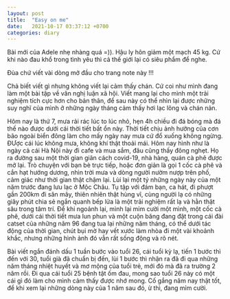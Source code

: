 ```yaml
---
layout: post
title:  "Easy on me"
date:   2021-10-17 03:37:12 +0700
categories: diary
---
```


Bài mới của Adele nhẹ nhàng quá =)). Hậu ly hôn giảm một mạch 45 kg. Cứ khi nào đau khổ trong tình yêu thì cả thế giới
lại có siêu phẩm để nghe.

Đùa chứ viết vài dòng mở đầu cho trang note này !!!

Chả biết viết gì nhưng không viết lại cảm thấy chán. Cứ coi như mình đang làm một bài tập về văn nghị luận xã hội.
Viết mang lại cho mình một trải nghiệm tích cực hơn cho bản thân,
để sau này có thể nhìn lại được những suy nghĩ của mình ở những ngày tháng cảm thấy hơi lạc lõng và chán nản.  

Hôm nay là thứ 7, mưa rải rác lúc to lúc nhỏ, hẹn 4h chiều đi đá bóng mà đá thế nào được dưới cái thời tiết bất ổn này.
Thời tiết chịu ảnh hưởng của cơn bão ngoài biển đông làm cho mấy ngày nay mưa cứ đổ xuống không ngừng. ĐƯợc cái lúc không 
mưa, không khí thật thoải mái. Hôm nay hình như là ngày cả cái Hà Nội này đi cafe và mua sắm, đâu cũng thấy đông nghẹt. 
Họ ra đường sau một thời gian giãn cách covid-19, nhà hàng, quán cà phê được mở lại. Trò chuyện với bạn bè trực tiếp, 
hoặc đơn giản là gọi 1 cốc cà phê và cắn hạt hướng dương, nhìn trời mưa và dòng người nườm nượp trên phố, cảm giác như thời 
gian thật chậm lại. Lùi lại một tý những ngày này của một năm trước đang lưu lạc ở Mộc Châu. Tụ tập với đám bạn, ca hát,
đi phượt gần 200km đi săn mây, thiên nhiên thật hùng vĩ, cùng người lạ có những giây phút chia sẻ ngắn quanh bếp lửa 
là một trải nghiệm rất lạ và hằn thật sâu trong tâm trí. Để khi ngoảnh lại, mình lại mỉm cười một mình, một cốc cà phê,
dưới cái thời tiết mưa lun phun và một cuộn băng đang đặt trong cái đài catset của những năm 96 đang tua lại những năm tháng,
có thể dưới tác động của thời gian, chút bụi mờ hay vết xước làm nhòa đi một vài khoảnh khắc, nhưng những hình ảnh đó 
vẫn rất sống động và rõ nét. 

Bài viết ngắn đánh dấu 1 tuần bước vào tuổi 26, cái tuổi kỳ lạ, tiến 1 bước thì đến với 30, tuổi già đã chuẩn bị đến,
lùi 1 bước thì nhận ra đã đi qua những năm tháng nhiệt huyết và mơ mộng của tuổi trẻ, mới đó mà đã ra trường 2 năm rồi.
Đi qua cái tuổi 25 bệnh tật ốm đau, mong sao tuổi 26 này có một cái gì đó làm cho mình cảm thấy được nhớ mong.
Cố gắng năm nay thật tốt, để khi xem lại những dòng này của 1 năm sau đó, ừ thì, đang mỉm cười. 


